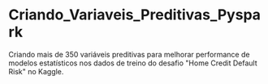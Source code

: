 # Criando_Variaveis_Preditivas_Pyspark
Criando mais de 350 variáveis preditivas para melhorar performance de modelos estatísticos nos dados de treino do desafio "Home Credit Default Risk" no Kaggle.
